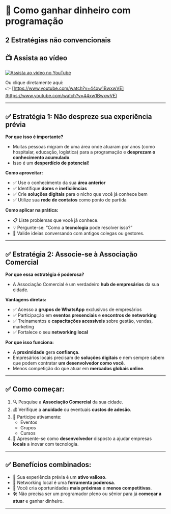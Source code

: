 # 📝 Como ganhar dinheiro com programação

## 2 Estratégias não convencionais

## 📺 Assista ao vídeo

[![Assista ao vídeo no YouTube](https://img.youtube.com/vi/44xw1BwxwVE/maxresdefault.jpg)](https://www.youtube.com/watch?v=44xw1BwxwVE)

Ou clique diretamente aqui:  
👉 [https://www.youtube.com/watch?v=44xw1BwxwVE](https://www.youtube.com/watch?v=44xw1BwxwVE)

---

## ✅ Estratégia 1: Não despreze sua experiência prévia

**Por que isso é importante?**

- Muitas pessoas migram de uma área onde atuaram por anos (como hospitalar, educação, logística) para a programação e **desprezam o conhecimento acumulado**.
- Isso é um **desperdício de potencial**!

**Como aproveitar:**

- ✅ Use o conhecimento da sua **área anterior**
- ✅ Identifique **dores** e **ineficiências**
- ✅ Crie **soluções digitais** para o nicho que você já conhece bem
- ✅ Utilize sua **rede de contatos** como ponto de partida

**Como aplicar na prática:**

- 📋 Liste problemas que você já conhece.
- 💡 Pergunte-se: “Como a **tecnologia** pode resolver isso?”
- 🤝 Valide ideias conversando com antigos colegas ou gestores.

---

## ✅ Estratégia 2: Associe-se à Associação Comercial

**Por que essa estratégia é poderosa?**

- A Associação Comercial é um verdadeiro **hub de empresários** da sua cidade.

**Vantagens diretas:**

- ✅ Acesso a **grupos de WhatsApp** exclusivos de empresários
- ✅ Participação em **eventos presenciais** e **encontros de networking**
- ✅ Treinamentos e **capacitações acessíveis** sobre gestão, vendas, marketing
- ✅ Fortalece o seu **networking local**

**Por que isso funciona:**

- A **proximidade** gera **confiança**.
- Empresários locais precisam de **soluções digitais** e nem sempre sabem que podem contratar **um desenvolvedor como você**.
- Menos competição do que atuar em **mercados globais online**.

---

## ✅ Como começar:

1. 🔍 Pesquise a **Associação Comercial** da sua cidade.
2. 💰 Verifique a **anuidade** ou eventuais **custos de adesão**.
3. 📅 Participe ativamente:
   - Eventos
   - Grupos
   - Cursos
4. 👋 Apresente-se como **desenvolvedor** disposto a ajudar empresas **locais** a inovar com tecnologia.

---

## ✅ Benefícios combinados:

- 💼 Sua experiência prévia é um **ativo valioso**.
- 🤝 Networking local é uma **ferramenta poderosa**.
- 🚀 Você cria oportunidades **mais próximas** e **menos competitivas**.
- 🛠️ Não precisa ser um programador pleno ou sênior para já **começar a atuar** e ganhar dinheiro.

---
